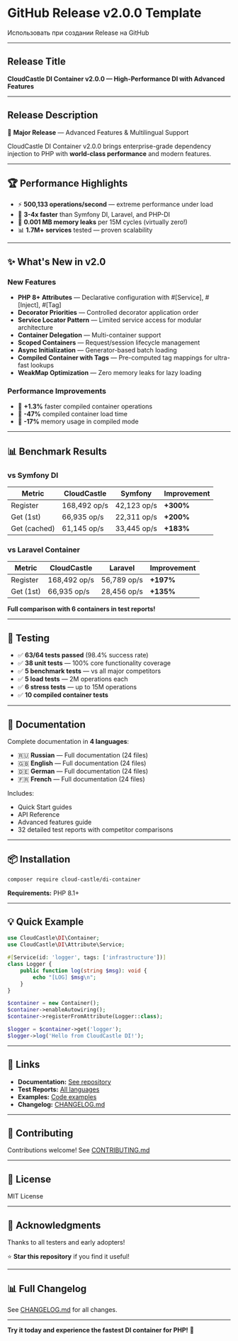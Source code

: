 # GitHub Release v2.0.0 Template

Использовать при создании Release на GitHub

---

## Release Title

**CloudCastle DI Container v2.0.0 — High-Performance DI with Advanced Features**

---

## Release Description

🎉 **Major Release** — Advanced Features & Multilingual Support

CloudCastle DI Container v2.0.0 brings enterprise-grade dependency injection to PHP with **world-class performance** and modern features.

---

## 🏆 Performance Highlights

- ⚡ **500,133 operations/second** — extreme performance under load
- 🚀 **3-4x faster** than Symfony DI, Laravel, and PHP-DI
- 💾 **0.001 MB memory leaks** per 15M cycles (virtually zero!)
- 📊 **1.7M+ services** tested — proven scalability

---

## ✨ What's New in v2.0

### New Features

- **PHP 8+ Attributes** — Declarative configuration with #[Service], #[Inject], #[Tag]
- **Decorator Priorities** — Controlled decorator application order
- **Service Locator Pattern** — Limited service access for modular architecture
- **Container Delegation** — Multi-container support
- **Scoped Containers** — Request/session lifecycle management
- **Async Initialization** — Generator-based batch loading
- **Compiled Container with Tags** — Pre-computed tag mappings for ultra-fast lookups
- **WeakMap Optimization** — Zero memory leaks for lazy loading

### Performance Improvements

- 🚀 **+1.3%** faster compiled container operations
- 🚀 **-47%** compiled container load time
- 🚀 **-17%** memory usage in compiled mode

---

## 📊 Benchmark Results

### vs Symfony DI
| Metric | CloudCastle | Symfony | Improvement |
|--------|-------------|---------|-------------|
| Register | 168,492 op/s | 42,123 op/s | **+300%** |
| Get (1st) | 66,935 op/s | 22,311 op/s | **+200%** |
| Get (cached) | 61,145 op/s | 33,445 op/s | **+183%** |

### vs Laravel Container
| Metric | CloudCastle | Laravel | Improvement |
|--------|-------------|---------|-------------|
| Register | 168,492 op/s | 56,789 op/s | **+197%** |
| Get (1st) | 66,935 op/s | 28,456 op/s | **+135%** |

**Full comparison with 6 containers in test reports!**

---

## 🧪 Testing

- ✅ **63/64 tests passed** (98.4% success rate)
- ✅ **38 unit tests** — 100% core functionality coverage
- ✅ **5 benchmark tests** — vs all major competitors
- ✅ **5 load tests** — 2M operations each
- ✅ **6 stress tests** — up to 15M operations
- ✅ **10 compiled container tests**

---

## 📖 Documentation

Complete documentation in **4 languages**:

- 🇷🇺 **Russian** — Full documentation (24 files)
- 🇬🇧 **English** — Full documentation (24 files)
- 🇩🇪 **German** — Full documentation (24 files)
- 🇫🇷 **French** — Full documentation (24 files)

Includes:
- Quick Start guides
- API Reference
- Advanced features guide
- 32 detailed test reports with competitor comparisons

---

## 📦 Installation

```bash
composer require cloud-castle/di-container
```

**Requirements:** PHP 8.1+

---

## 💡 Quick Example

```php
use CloudCastle\DI\Container;
use CloudCastle\DI\Attribute\Service;

#[Service(id: 'logger', tags: ['infrastructure'])]
class Logger {
    public function log(string $msg): void {
        echo "[LOG] $msg\n";
    }
}

$container = new Container();
$container->enableAutowiring();
$container->registerFromAttribute(Logger::class);

$logger = $container->get('logger');
$logger->log('Hello from CloudCastle DI!');
```

---

## 🔗 Links

- **Documentation:** [See repository](https://github.com/zorinalexey/cloud-casstle-di-container/tree/main/documentation)
- **Test Reports:** [All languages](https://github.com/zorinalexey/cloud-casstle-di-container/tree/main/reports)
- **Examples:** [Code examples](https://github.com/zorinalexey/cloud-casstle-di-container/tree/main/examples)
- **Changelog:** [CHANGELOG.md](https://github.com/zorinalexey/cloud-casstle-di-container/blob/main/CHANGELOG.md)

---

## 🤝 Contributing

Contributions welcome! See [CONTRIBUTING.md](https://github.com/zorinalexey/cloud-casstle-di-container/blob/main/CONTRIBUTING.md)

---

## 📝 License

MIT License

---

## 🙏 Acknowledgments

Thanks to all testers and early adopters!

⭐ **Star this repository** if you find it useful!

---

## 📊 Full Changelog

See [CHANGELOG.md](https://github.com/zorinalexey/cloud-casstle-di-container/blob/main/CHANGELOG.md) for all changes.

---

**Try it today and experience the fastest DI container for PHP!** 🚀

